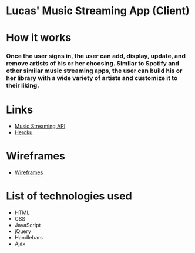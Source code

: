 # Lucas' Music Streaming App (Client)

# How it works

### Once the user signs in, the user can add, display, update, and remove artists of his or her choosing. Similar to Spotify and other similar music streaming apps, the user can build his or her library with a wide variety of artists and customize it to their liking.

# Links

* [Music Streaming API](https://github.com/lucaspchartier/Music-Streaming-API)
* [Heroku](https://salty-wave-91914.herokuapp.com/)

# Wireframes

* [Wireframes](https://i.imgur.com/ory029I.jpg)

# List of technologies used

* HTML
* CSS
* JavaScript
* jQuery
* Handlebars
* Ajax
